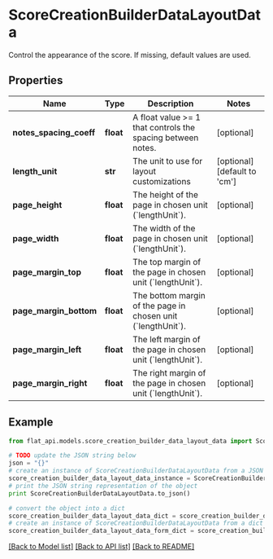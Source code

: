 # ScoreCreationBuilderDataLayoutData

Control the appearance of the score. If missing, default values are used.

## Properties

Name | Type | Description | Notes
------------ | ------------- | ------------- | -------------
**notes_spacing_coeff** | **float** | A float value &gt;&#x3D; 1 that controls the spacing between notes. | [optional] 
**length_unit** | **str** | The unit to use for layout customizations | [optional] [default to 'cm']
**page_height** | **float** | The height of the page in chosen unit (&#x60;lengthUnit&#x60;). | [optional] 
**page_width** | **float** | The width of the page in chosen unit (&#x60;lengthUnit&#x60;). | [optional] 
**page_margin_top** | **float** | The top margin of the page in chosen unit (&#x60;lengthUnit&#x60;). | [optional] 
**page_margin_bottom** | **float** | The bottom margin of the page in chosen unit (&#x60;lengthUnit&#x60;). | [optional] 
**page_margin_left** | **float** | The left margin of the page in chosen unit (&#x60;lengthUnit&#x60;). | [optional] 
**page_margin_right** | **float** | The right margin of the page in chosen unit (&#x60;lengthUnit&#x60;). | [optional] 

## Example

```python
from flat_api.models.score_creation_builder_data_layout_data import ScoreCreationBuilderDataLayoutData

# TODO update the JSON string below
json = "{}"
# create an instance of ScoreCreationBuilderDataLayoutData from a JSON string
score_creation_builder_data_layout_data_instance = ScoreCreationBuilderDataLayoutData.from_json(json)
# print the JSON string representation of the object
print ScoreCreationBuilderDataLayoutData.to_json()

# convert the object into a dict
score_creation_builder_data_layout_data_dict = score_creation_builder_data_layout_data_instance.to_dict()
# create an instance of ScoreCreationBuilderDataLayoutData from a dict
score_creation_builder_data_layout_data_form_dict = score_creation_builder_data_layout_data.from_dict(score_creation_builder_data_layout_data_dict)
```
[[Back to Model list]](../README.md#documentation-for-models) [[Back to API list]](../README.md#documentation-for-api-endpoints) [[Back to README]](../README.md)


